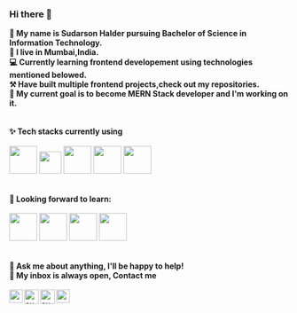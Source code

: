 ### Hi there 👋

<!--
**sudarsonhalder/sudarsonhalder** is a ✨ _special_ ✨ repository because its `README.md` (this file) appears on your GitHub profile.

Here are some ideas to get you started:
-->
**👨 My name is Sudarson Halder pursuing Bachelor of Science in Information Technology.**  <br>
**📍 I live in Mumbai,India.**  <br>
**💻 Currently learning frontend developement using technologies mentioned belowed.**  <br>
**⚒️ Have built multiple frontend projects,check out my repositories.**  <br>
**🏃 My current goal is to become MERN Stack developer and I'm working on it.**  <br>
<br>
<br>
**✨ Tech stacks currently using** <br>
<br>
<code><a href="#" target="_blank"><img height="50" src="https://www.vectorlogo.zone/logos/w3_html5/w3_html5-ar21.svg"></a></code>
<code><a href="#" target="_blank"><img height="40" src="https://www.fullstackpython.com/img/logos/css.jpg"></a></code>
<code><a href="#" target="_blank"><img height="50" src="https://www.vectorlogo.zone/logos/javascript/javascript-ar21.svg"></a></code>
<code><a href="#" target="_blank"><img height="50" src="https://www.vectorlogo.zone/logos/getbootstrap/getbootstrap-ar21.svg"></a></code>
<code><a href="#" target="_blank"><img height="50" src="https://www.vectorlogo.zone/logos/reactjs/reactjs-ar21.svg"></a></code>
<br>
<br>
<br>
**🌱 Looking forward to learn:** <br>
<br>
<code><a href="#" target="_blank"><img height="50" src="https://www.vectorlogo.zone/logos/nodejs/nodejs-ar21.svg"></a></code>
<code><a href="#" target="_blank"><img height="50" src="https://www.vectorlogo.zone/logos/mongodb/mongodb-ar21.svg"></a></code>
<code><a href="#" target="_blank"><img height="50" src="https://www.vectorlogo.zone/logos/expressjs/expressjs-ar21.svg"></a></code>
<code><a href="#" target="_blank"><img height="50" src="https://www.vectorlogo.zone/logos/python/python-ar21.svg"></a></code>
<br>
<br>
<br>
**💬 Ask me about anything, I'll be happy to help!** <br>
**💬 My inbox is always open, Contact me**
<br>
<br> 
  <a href="https://www.linkedin.com/in/sudarsonhalder/">
   <img align="left" alt="sudarsonhalder | Linkedin" width="24px" src="https://image.flaticon.com/icons/svg/124/124011.svg" />
  </a>
  <a href="mailto:sudarsonhalder31@gmail.com">
    <img align="left" alt="sudarsonhalder | Gmail" width="26px" src="https://image.flaticon.com/icons/svg/732/732200.svg" />
  </a>
  <a href="https://twitter.com/SudarsonHalder">
    <img align="left" alt="sudarsonhalder | Twitter" width="26px" src="https://image.flaticon.com/icons/svg/733/733579.svg" />
  </a>
  <a href="https://www.instagram.com/mr.halder/">
    <img align="left" alt="sudarsonhalder | Instagram" width="24px" src="https://image.flaticon.com/icons/svg/733/733558.svg" />
  </a>
<br>
<br>



